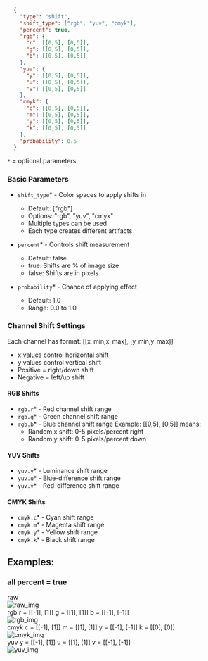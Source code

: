 ```json
  {
    "type": "shift",
    "shift_type": ["rgb", "yuv", "cmyk"],
    "percent": true,
    "rgb": {
      "r": [[0,5], [0,5]],
      "g": [[0,5], [0,5]],
      "b": [[0,5], [0,5]]
    },
    "yuv": {
      "y": [[0,5], [0,5]],
      "u": [[0,5], [0,5]],
      "v": [[0,5], [0,5]]
    },
    "cmyk": {
      "c": [[0,5], [0,5]],
      "m": [[0,5], [0,5]],
      "y": [[0,5], [0,5]],
      "k": [[0,5], [0,5]]
    },
    "probability": 0.5
  }
```
`*` = optional parameters

### Basic Parameters
- `shift_type`* - Color spaces to apply shifts in
  - Default: ["rgb"]
  - Options: "rgb", "yuv", "cmyk"
  - Multiple types can be used
  - Each type creates different artifacts

- `percent`* - Controls shift measurement
  - Default: false
  - true: Shifts are % of image size
  - false: Shifts are in pixels

- `probability`* - Chance of applying effect
  - Default: 1.0
  - Range: 0.0 to 1.0

### Channel Shift Settings
Each channel has format: [[x_min,x_max], [y_min,y_max]]
- x values control horizontal shift
- y values control vertical shift
- Positive = right/down shift
- Negative = left/up shift

#### RGB Shifts
- `rgb.r`* - Red channel shift range
- `rgb.g`* - Green channel shift range
- `rgb.b`* - Blue channel shift range
Example: [[0,5], [0,5]] means:
  - Random x shift: 0-5 pixels/percent right
  - Random y shift: 0-5 pixels/percent down

#### YUV Shifts
- `yuv.y`* - Luminance shift range
- `yuv.u`* - Blue-difference shift range
- `yuv.v`* - Red-difference shift range

#### CMYK Shifts
- `cmyk.c`* - Cyan shift range
- `cmyk.m`* - Magenta shift range
- `cmyk.y`* - Yellow shift range
- `cmyk.k`* - Black shift range

## Examples:
### all percent = true
<div> raw</div>
<img src="images/shift/raw.png" title="raw_img">
<div> rgb r = [[-1], [1]] g = [[1], [1]] b = [[-1], [-1]]</div>
<img src="images/shift/rgb.png" title="rgb_img">
<div> cmyk c = [[-1], [1]] m = [[1], [1]] y = [[-1], [-1]] k = [[0], [0]]</div>
<img src="images/shift/cmyk.png" title="cmyk_img">
<div> yuv y = [[-1], [1]] u = [[1], [1]] v = [[-1], [-1]]</div>
<img src="images/shift/yuv.png" title="yuv_img">
